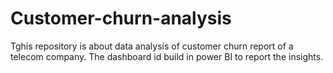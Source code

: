 # Customer-churn-analysis
Tghis repository is about data analysis of customer churn report of a telecom company. The dashboard id build in power BI to report the insights.
